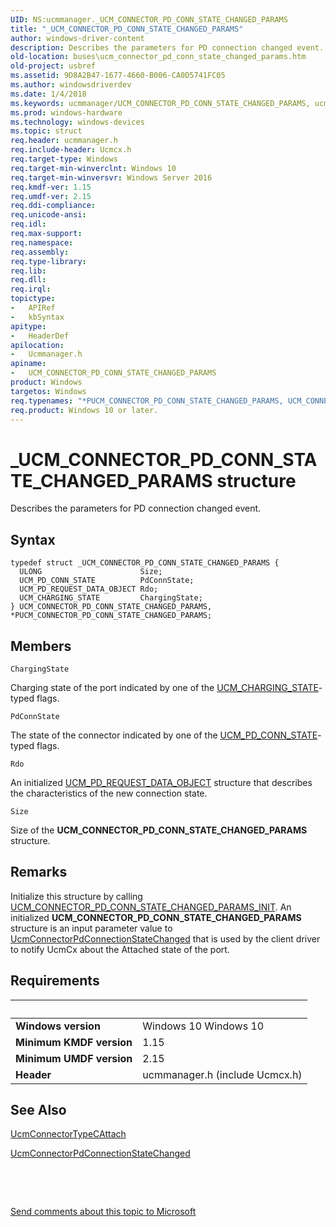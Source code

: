 ```yaml
---
UID: NS:ucmmanager._UCM_CONNECTOR_PD_CONN_STATE_CHANGED_PARAMS
title: "_UCM_CONNECTOR_PD_CONN_STATE_CHANGED_PARAMS"
author: windows-driver-content
description: Describes the parameters for PD connection changed event.
old-location: buses\ucm_connector_pd_conn_state_changed_params.htm
old-project: usbref
ms.assetid: 9D8A2B47-1677-4660-B006-CA0D5741FC05
ms.author: windowsdriverdev
ms.date: 1/4/2018
ms.keywords: ucmmanager/UCM_CONNECTOR_PD_CONN_STATE_CHANGED_PARAMS, ucmmanager/PUCM_CONNECTOR_PD_CONN_STATE_CHANGED_PARAMS, _UCM_CONNECTOR_PD_CONN_STATE_CHANGED_PARAMS, UCM_CONNECTOR_PD_CONN_STATE_CHANGED_PARAMS structure [Buses], PUCM_CONNECTOR_PD_CONN_STATE_CHANGED_PARAMS, *PUCM_CONNECTOR_PD_CONN_STATE_CHANGED_PARAMS, UCM_CONNECTOR_PD_CONN_STATE_CHANGED_PARAMS, PUCM_CONNECTOR_PD_CONN_STATE_CHANGED_PARAMS structure pointer [Buses], buses.ucm_connector_pd_conn_state_changed_params
ms.prod: windows-hardware
ms.technology: windows-devices
ms.topic: struct
req.header: ucmmanager.h
req.include-header: Ucmcx.h
req.target-type: Windows
req.target-min-winverclnt: Windows 10
req.target-min-winversvr: Windows Server 2016
req.kmdf-ver: 1.15
req.umdf-ver: 2.15
req.ddi-compliance: 
req.unicode-ansi: 
req.idl: 
req.max-support: 
req.namespace: 
req.assembly: 
req.type-library: 
req.lib: 
req.dll: 
req.irql: 
topictype:
-	APIRef
-	kbSyntax
apitype:
-	HeaderDef
apilocation:
-	Ucmmanager.h
apiname:
-	UCM_CONNECTOR_PD_CONN_STATE_CHANGED_PARAMS
product: Windows
targetos: Windows
req.typenames: "*PUCM_CONNECTOR_PD_CONN_STATE_CHANGED_PARAMS, UCM_CONNECTOR_PD_CONN_STATE_CHANGED_PARAMS"
req.product: Windows 10 or later.
---
```


# _UCM_CONNECTOR_PD_CONN_STATE_CHANGED_PARAMS structure
Describes the parameters for PD connection changed event.

## Syntax
````
typedef struct _UCM_CONNECTOR_PD_CONN_STATE_CHANGED_PARAMS {
  ULONG                      Size;
  UCM_PD_CONN_STATE          PdConnState;
  UCM_PD_REQUEST_DATA_OBJECT Rdo;
  UCM_CHARGING_STATE         ChargingState;
} UCM_CONNECTOR_PD_CONN_STATE_CHANGED_PARAMS, *PUCM_CONNECTOR_PD_CONN_STATE_CHANGED_PARAMS;
````

## Members


`ChargingState`

Charging state of the port indicated by one of the <a href="..\ucmtypes\ne-ucmtypes-_ucm_charging_state.md">UCM_CHARGING_STATE</a>-typed flags.

`PdConnState`

The state of the connector indicated by one of the <a href="..\ucmtypes\ne-ucmtypes-_ucm_pd_conn_state.md">UCM_PD_CONN_STATE</a>-typed flags.

`Rdo`

An initialized <a href="..\ucmtypes\ns-ucmtypes-_ucm_pd_request_data_object.md">UCM_PD_REQUEST_DATA_OBJECT</a> structure that describes the characteristics of the new connection state.

`Size`

Size of the <b>UCM_CONNECTOR_PD_CONN_STATE_CHANGED_PARAMS</b> structure.

## Remarks
Initialize this structure by calling <a href="..\ucmmanager\nf-ucmmanager-ucm_connector_pd_conn_state_changed_params_init.md">UCM_CONNECTOR_PD_CONN_STATE_CHANGED_PARAMS_INIT</a>. An initialized <b>UCM_CONNECTOR_PD_CONN_STATE_CHANGED_PARAMS</b> structure is an input parameter value to <a href="..\ucmmanager\nf-ucmmanager-ucmconnectorpdconnectionstatechanged.md">UcmConnectorPdConnectionStateChanged</a> that is used by the client driver to notify UcmCx about the Attached state of the port.

## Requirements
| &nbsp; | &nbsp; |
| ---- |:---- |
| **Windows version** | Windows 10 Windows 10 |
| **Minimum KMDF version** | 1.15 |
| **Minimum UMDF version** | 2.15 |
| **Header** | ucmmanager.h (include Ucmcx.h) |

## See Also

<a href="..\ucmmanager\nf-ucmmanager-ucmconnectortypecattach.md">UcmConnectorTypeCAttach</a>

<a href="..\ucmmanager\nf-ucmmanager-ucmconnectorpdconnectionstatechanged.md">UcmConnectorPdConnectionStateChanged</a>

 

 

<a href="mailto:wsddocfb@microsoft.com?subject=Documentation%20feedback [usbref\buses]:%20UCM_CONNECTOR_PD_CONN_STATE_CHANGED_PARAMS structure%20 RELEASE:%20(1/4/2018)&amp;body=%0A%0APRIVACY STATEMENT%0A%0AWe use your feedback to improve the documentation. We don't use your email address for any other purpose, and we'll remove your email address from our system after the issue that you're reporting is fixed. While we're working to fix this issue, we might send you an email message to ask for more info. Later, we might also send you an email message to let you know that we've addressed your feedback.%0A%0AFor more info about Microsoft's privacy policy, see http://privacy.microsoft.com/en-us/default.aspx." title="Send comments about this topic to Microsoft">Send comments about this topic to Microsoft</a>